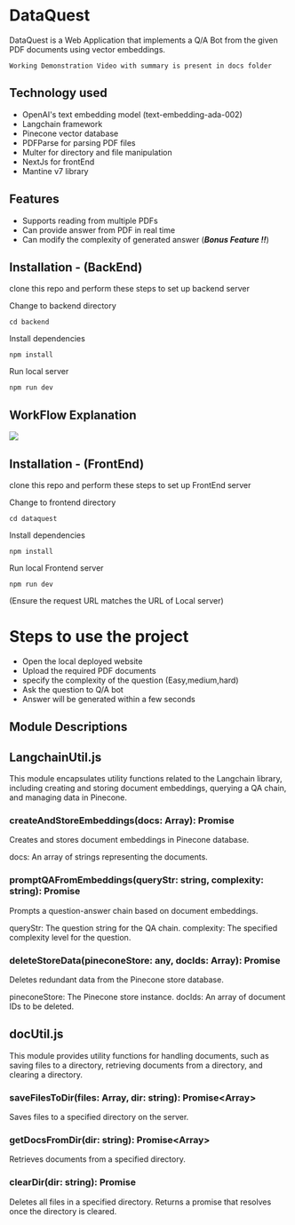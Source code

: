 # DataQuest

DataQuest is a Web Application that implements a Q/A Bot from the given PDF documents using vector embeddings.

    Working Demonstration Video with summary is present in docs folder

## Technology used

- OpenAI's text embedding model (text-embedding-ada-002)
- Langchain framework
- Pinecone vector database
- PDFParse for parsing PDF files
- Multer for directory and file manipulation
- NextJs for frontEnd
- Mantine v7 library

## Features

- Supports reading from multiple PDFs
- Can provide answer from PDF in real time
- Can modify the complexity of generated answer (**_Bonus Feature !!_**)

## Installation - (BackEnd)

clone this repo and perform these steps to set up backend server

Change to backend directory

```
cd backend
```

Install dependencies

```
npm install
```

Run local server

```
npm run dev
```
## WorkFlow Explanation 

![](https://i.ibb.co/NjF8Dkj/dataq.png)


## Installation - (FrontEnd)

clone this repo and perform these steps to set up FrontEnd server

Change to frontend directory

```
cd dataquest
```

Install dependencies

```
npm install
```

Run local Frontend server

```
npm run dev
```

(Ensure the request URL matches the URL of Local server)

# Steps to use the project

- Open the local deployed website
- Upload the required PDF documents
- specify the complexity of the question (Easy,medium,hard)
- Ask the question to Q/A bot
- Answer will be generated within a few seconds

## Module Descriptions

## LangchainUtil.js

This module encapsulates utility functions related to the Langchain library, including creating and storing document embeddings, querying a QA chain, and managing data in Pinecone.

### createAndStoreEmbeddings(docs: Array<string>): Promise<void>

Creates and stores document embeddings in Pinecone database.

docs: An array of strings representing the documents.

### promptQAFromEmbeddings(queryStr: string, complexity: string): Promise<any>

Prompts a question-answer chain based on document embeddings.

queryStr: The question string for the QA chain.
complexity: The specified complexity level for the question.

### deleteStoreData(pineconeStore: any, docIds: Array<string>): Promise<void>

Deletes redundant data from the Pinecone store database.

pineconeStore: The Pinecone store instance.
docIds: An array of document IDs to be deleted.

## docUtil.js

This module provides utility functions for handling documents, such as saving files to a directory, retrieving documents from a directory, and clearing a directory.

### saveFilesToDir(files: Array<File>, dir: string): Promise<Array<string>>

Saves files to a specified directory on the server.

### getDocsFromDir(dir: string): Promise<Array<Document>>

Retrieves documents from a specified directory.

### clearDir(dir: string): Promise<void>

Deletes all files in a specified directory.
Returns a promise that resolves once the directory is cleared.
